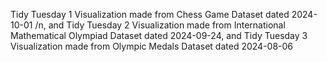 Tidy Tuesday 1 Visualization made from Chess Game Dataset dated 2024-10-01 /n, and
Tidy Tuesday 2 Visualization made from International Mathematical Olympiad Dataset dated 2024-09-24, and
Tidy Tuesday 3 Visualization made from Olympic Medals Dataset dated 2024-08-06
